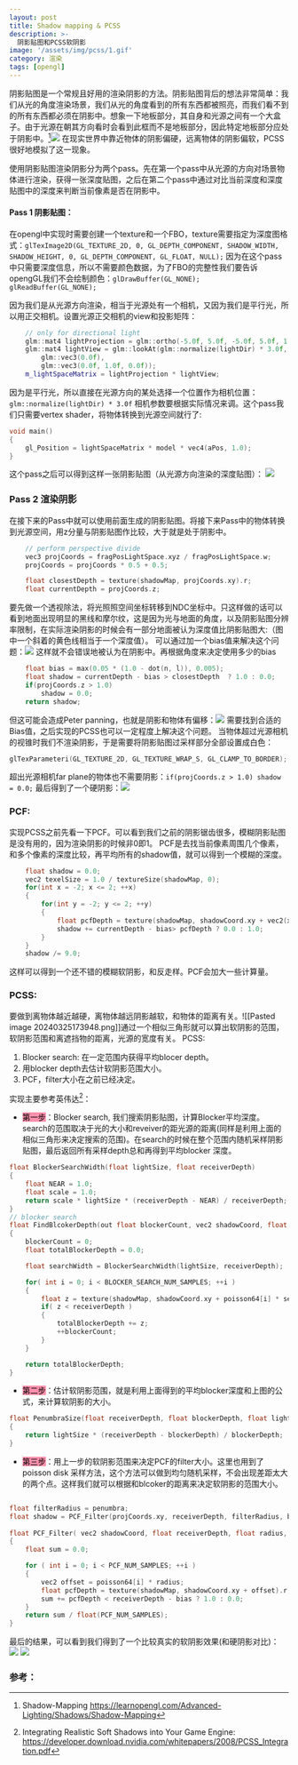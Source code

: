 ```yaml
---
layout: post
title: Shadow mapping & PCSS
description: >-
  阴影贴图和PCSS软阴影
image: '/assets/img/pcss/1.gif'
category: 渲染
tags: [opengl]
---
```


阴影贴图是一个常规且好用的渲染阴影的方法。阴影贴图背后的想法非常简单：我们从光的角度渲染场景，我们从光的角度看到的所有东西都被照亮，而我们看不到的所有东西都必须在阴影中。想象一下地板部分，其自身和光源之间有一个大盒子。由于光源在朝其方向看时会看到此框而不是地板部分，因此特定地板部分应处于阴影中。[^1]![](/assets/img/pcss/2.png)
在现实世界中靠近物体的阴影偏硬，远离物体的阴影偏软，PCSS很好地模拟了这一现象。

使用阴影贴图渲染阴影分为两个pass。先在第一个pass中从光源的方向对场景物体进行渲染，获得一张深度贴图，之后在第二个pass中通过对比当前深度和深度贴图中的深度来判断当前像素是否在阴影中。

#### Pass 1 阴影贴图：
在opengl中实现时需要创建一个texture和一个FBO，texture需要指定为深度图格式：`glTexImage2D(GL_TEXTURE_2D, 0, GL_DEPTH_COMPONENT, SHADOW_WIDTH, SHADOW_HEIGHT, 0, GL_DEPTH_COMPONENT, GL_FLOAT, NULL);`
因为在这个pass中只需要深度信息，所以不需要颜色数据，为了FBO的完整性我们要告诉opengGL我们不会绘制颜色：`glDrawBuffer(GL_NONE); glReadBuffer(GL_NONE);`

因为我们是从光源方向渲染，相当于光源处有一个相机，又因为我们是平行光，所以用正交相机。设置光源正交相机的view和投影矩阵：
```c++
	// only for directional light
	glm::mat4 lightProjection = glm::ortho(-5.0f, 5.0f, -5.0f, 5.0f, 1.0f, 7.5f);
	glm::mat4 lightView = glm::lookAt(glm::normalize(lightDir) * 3.0f,
		glm::vec3(0.0f),
		glm::vec3(0.0f, 1.0f, 0.0f));
	m_lightSpaceMatrix = lightProjection * lightView;
```
因为是平行光，所以直接在光源方向的某处选择一个位置作为相机位置：`glm::normalize(lightDir) * 3.0f`
相机参数要根据实际情况来调。这个pass我们只需要vertex shader，将物体转换到光源空间就行了:
```c++
void main() 
{ 
	gl_Position = lightSpaceMatrix * model * vec4(aPos, 1.0); 
}
```
这个pass之后可以得到这样一张阴影贴图（从光源方向渲染的深度贴图）：
			![](/assets/img/pcss/3.jpg)

### Pass 2 渲染阴影
在接下来的Pass中就可以使用前面生成的阴影贴图。将接下来Pass中的物体转换到光源空间，用z分量与阴影贴图作比较，大于就是处于阴影中。
```c++
    // perform perspective divide
    vec3 projCoords = fragPosLightSpace.xyz / fragPosLightSpace.w;
    projCoords = projCoords * 0.5 + 0.5;

    float closestDepth = texture(shadowMap, projCoords.xy).r;
    float currentDepth = projCoords.z;
```
要先做一个透视除法，将光照照空间坐标转移到NDC坐标中。只这样做的话可以看到地面出现明显的黑线和摩尔纹，这是因为光与地面的角度，以及阴影贴图分辨率限制，在实际渲染阴影的时候会有一部分地面被认为深度值比阴影贴图大:（图中一个斜着的黄色线相当于一个深度值）。
可以通过加一个bias值来解决这个问题：![](/assets/img/pcss/4.png)
这样就不会错误地被认为在阴影中。再根据角度来决定使用多少的bias
```c++
    float bias = max(0.05 * (1.0 - dot(n, l)), 0.005);  
    float shadow = currentDepth - bias > closestDepth  ? 1.0 : 0.0;  
    if(projCoords.z > 1.0)
        shadow = 0.0;
    return shadow;
```
但这可能会造成Peter panning，也就是阴影和物体有偏移：![](/assets/img/pcss/5.png)
需要找到合适的Bias值，之后实现的PCSS也可以一定程度上解决这个问题。
当物体超过光源相机的视锥时我们不渲染阴影，于是需要将阴影贴图过采样部分全部设置成白色：
```c++
glTexParameteri(GL_TEXTURE_2D, GL_TEXTURE_WRAP_S, GL_CLAMP_TO_BORDER); glTexParameteri(GL_TEXTURE_2D, GL_TEXTURE_WRAP_T, GL_CLAMP_TO_BORDER); float borderColor[] = { 1.0f, 1.0f, 1.0f, 1.0f }; glTexParameterfv(GL_TEXTURE_2D, GL_TEXTURE_BORDER_COLOR, borderColor);
```
超出光源相机far plane的物体也不需要阴影：`if(projCoords.z > 1.0) shadow = 0.0;`
最后得到了一个硬阴影：![](/assets/img/pcss/6.jpg)

### PCF:
实现PCSS之前先看一下PCF。可以看到我们之前的阴影锯齿很多，模糊阴影贴图是没有用的，因为渲染阴影的时候非0即1。
PCF是去找当前像素周围几个像素，和多个像素的深度比较，再平均所有的shadow值，就可以得到一个模糊的深度。
```c++
    float shadow = 0.0;
    vec2 texelSize = 1.0 / textureSize(shadowMap, 0);
    for(int x = -2; x <= 2; ++x)
    {
        for(int y = -2; y <= 2; ++y)
        {
            float pcfDepth = texture(shadowMap, shadowCoord.xy + vec2(x, y) * texelSize).r; 
            shadow += currentDepth - bias> pcfDepth ? 0.0 : 1.0;        
        }    
    }
    shadow /= 9.0;
```
这样可以得到一个还不错的模糊软阴影，和反走样。PCF会加大一些计算量。

### PCSS:
要做到离物体越近越硬，离物体越远阴影越软，和物体的距离有关。![[Pasted image 20240325173948.png]]通过一个相似三角形就可以算出软阴影的范围，软阴影范围和离遮挡物的距离，光源的宽度有关。
PCSS:
 1. Blocker search: 在一定范围内获得平均blocer depth。
 2. 用blocker depth去估计软阴影范围大小。
 3. PCF，filter大小在之前已经决定。

实现主要参考英伟达[^3]：
- <mark style="background: #FF5582A6;">第一步</mark>：Blocker search, 我们搜索阴影贴图，计算Blocker平均深度。search的范围取决于光的大小和reveiver的距光源的距离(同样是利用上面的相似三角形来决定搜索的范围)。在search的时候在整个范围内随机采样阴影贴图，最后返回所有采样depth总和再得到平均blocker 深度。
```c++
float BlockerSearchWidth(float lightSize, float receiverDepth)
{
    float NEAR = 1.0;
    float scale = 1.0;
	return scale * lightSize * (receiverDepth - NEAR) / receiverDepth;
}
// blocker search
float FindBlcokerDepth(out float blockerCount, vec2 shadowCoord, float lightSize, float receiverDepth)
{
    blockerCount = 0;
    float totalBlockerDepth = 0.0;

    float searchWidth = BlockerSearchWidth(lightSize, receiverDepth);

    for( int i = 0; i < BLOCKER_SEARCH_NUM_SAMPLES; ++i )
    {
        float z = texture(shadowMap, shadowCoord.xy + poisson64[i] * searchWidth).r;
        if( z < receiverDepth )
		{
			totalBlockerDepth += z;
			++blockerCount;
		}
    }

	return totalBlockerDepth;
}
```
- <mark style="background: #FF5582A6;">第二步</mark>：估计软阴影范围，就是利用上面得到的平均blocker深度和上图的公式，来计算软阴影的大小。
```c++
float PenumbraSize(float receiverDepth, float blockerDepth, float lightSize) 
{
    return lightSize * (receiverDepth - blockerDepth) / blockerDepth;
}
```
- <mark style="background: #FF5582A6;">第三步</mark>：用上一步的软阴影范围来决定PCF的filter大小。这里也用到了poisson disk 采样方法，这个方法可以做到均匀随机采样，不会出现差距太大的两个点。这样我们就可以根据和blcoker的距离来决定软阴影的范围大小。

```c++

float filterRadius = penumbra;
float shadow = PCF_Filter(projCoords.xy, receiverDepth, filterRadius, bias);
    
float PCF_Filter( vec2 shadowCoord, float receiverDepth, float radius, float bias )
{
    float sum = 0.0;

    for ( int i = 0; i < PCF_NUM_SAMPLES; ++i )
    {
        vec2 offset = poisson64[i] * radius;
        float pcfDepth = texture(shadowMap, shadowCoord.xy + offset).r;
        sum += pcfDepth < receiverDepth - bias ? 1.0 : 0.0;
    }
    return sum / float(PCF_NUM_SAMPLES);
} 
```

最后的结果，可以看到我们得到了一个比较真实的软阴影效果(和硬阴影对比)：
			![](/assets/img/pcss/6.jpg)
	![](/assets/img/pcss/7.jpg)

### 参考：
[^1]: Shadow-Mapping https://learnopengl.com/Advanced-Lighting/Shadows/Shadow-Mapping
[^2]: Percentage-Closer Soft Shadows: https://developer.download.nvidia.com/shaderlibrary/docs/shadow_PCSS.pdf
[^3]: Integrating Realistic Soft Shadows into Your Game Engine: https://developer.download.nvidia.com/whitepapers/2008/PCSS_Integration.pdf